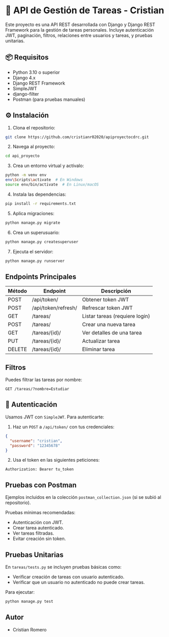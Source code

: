 # 📌 API de Gestión de Tareas - Cristian

Este proyecto es una API REST desarrollada con Django y Django REST Framework para la gestión de tareas personales. Incluye autenticación JWT, paginación, filtros, relaciones entre usuarios y tareas, y pruebas unitarias.

## 📦 Requisitos

- Python 3.10 o superior
- Django 4.x
- Django REST Framework
- SimpleJWT
- django-filter
- Postman (para pruebas manuales)

## ⚙️ Instalación

1. Clona el repositorio:
```bash
git clone https://github.com/cristianr02020/apiproyectocdrc.git
```

2. Navega al proyecto:
```bash
cd api_proyecto
```

3. Crea un entorno virtual y actívalo:
```bash
python -m venv env
env\Scripts\activate  # En Windows
source env/bin/activate  # En Linux/macOS
```

4. Instala las dependencias:
```bash
pip install -r requirements.txt
```

5. Aplica migraciones:
```bash
python manage.py migrate
```

6. Crea un superusuario:
```bash
python manage.py createsuperuser
```

7. Ejecuta el servidor:
```bash
python manage.py runserver
```

## Endpoints Principales

| Método | Endpoint            | Descripción                       |
|--------|---------------------|-----------------------------------|
| POST   | /api/token/         | Obtener token JWT                 |
| POST   | /api/token/refresh/ | Refrescar token JWT               |
| GET    | /tareas/            | Listar tareas (requiere login)    |
| POST   | /tareas/            | Crear una nueva tarea             |
| GET    | /tareas/{id}/       | Ver detalles de una tarea         |
| PUT    | /tareas/{id}/       | Actualizar tarea                  |
| DELETE | /tareas/{id}/       | Eliminar tarea                    |

## Filtros

Puedes filtrar las tareas por nombre:
```
GET /tareas/?nombre=Estudiar
```

## 🔐 Autenticación

Usamos JWT con `SimpleJWT`. Para autenticarte:

1. Haz un `POST` a `/api/token/` con tus credenciales:
```json
{
  "username": "cristian",
  "password": "12345678"
}
```

2. Usa el token en las siguientes peticiones:
```
Authorization: Bearer tu_token
```

## Pruebas con Postman

Ejemplos incluidos en la colección `postman_collection.json` (si se subió al repositorio).

Pruebas mínimas recomendadas:
- Autenticación con JWT.
- Crear tarea autenticado.
- Ver tareas filtradas.
- Evitar creación sin token.

## Pruebas Unitarias

En `tareas/tests.py` se incluyen pruebas básicas como:

- Verificar creación de tareas con usuario autenticado.
- Verificar que un usuario no autenticado no puede crear tareas.

Para ejecutar:
```bash
python manage.py test
```

## Autor

- Cristian Romero 